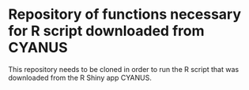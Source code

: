 # Repository of functions necessary for R script downloaded from CYANUS

This repository needs to be cloned in order to run the R script that was downloaded from the R Shiny app CYANUS.

